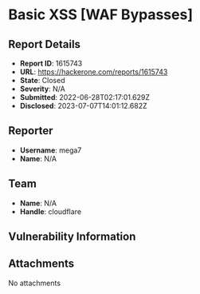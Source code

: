 # Basic XSS [WAF Bypasses]

## Report Details
- **Report ID**: 1615743
- **URL**: https://hackerone.com/reports/1615743
- **State**: Closed
- **Severity**: N/A
- **Submitted**: 2022-06-28T02:17:01.629Z
- **Disclosed**: 2023-07-07T14:01:12.682Z

## Reporter
- **Username**: mega7
- **Name**: N/A

## Team
- **Name**: N/A
- **Handle**: cloudflare

## Vulnerability Information


## Attachments
No attachments
